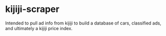 # kijiji-scraper
Intended to pull ad info from kijiji to build a database of cars, classified ads, and ultimately a kijiji price index.
